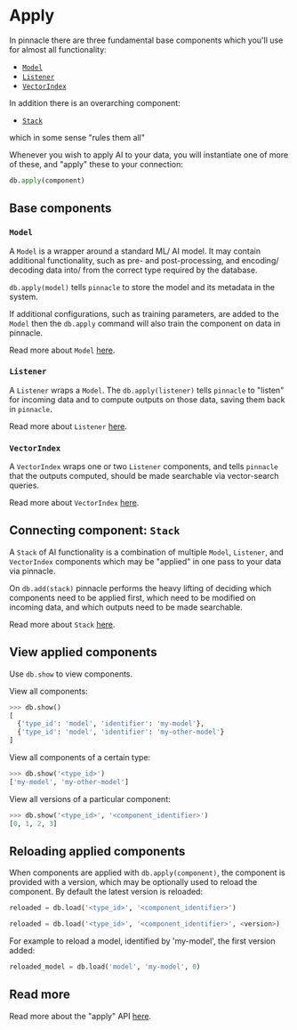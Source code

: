# Apply

In pinnacle there are three fundamental base components which you'll use for almost all functionality:

- [`Model`](../apply_api/model)
- [`Listener`](../apply_api/listener)
- [`VectorIndex`](../apply_api/vector_index)

In addition there is an overarching component:

- [`Stack`](../apply_api/stack)

which in some sense "rules them all"

Whenever you wish to apply AI to your data, you will instantiate one of more of these, and "apply" these to 
your connection:

```python
db.apply(component)
```

## Base components

### `Model`

A `Model` is a wrapper around a standard ML/ AI model. It may contain additional functionality, such as 
pre- and post-processing, and encoding/ decoding data into/ from the correct type required by the database.

`db.apply(model)` tells `pinnacle` to store the model and its metadata in the system.

If additional configurations, such as training parameters, are added to the `Model` then the `db.apply` command
will also train the component on data in pinnacle.

Read more about `Model` [here](../apply_api/model).

### `Listener`

A `Listener` wraps a `Model`. The `db.apply(listener)` tells `pinnacle` to "listen" for incoming data and to compute outputs on those data, saving them back in `pinnacle`.

Read more about `Listener` [here](../apply_api/listener).

### `VectorIndex`

A `VectorIndex` wraps one or two `Listener` components, and tells `pinnacle` that the outputs computed, should
be made searchable via vector-search queries.

Read more about `VectorIndex` [here](../apply_api/vector_index).

## Connecting component: `Stack`

A `Stack` of AI functionality is a combination of multiple `Model`, `Listener`, and `VectorIndex` components which may be "applied" in 
one pass to your data via pinnacle. 

On `db.add(stack)` pinnacle performs the heavy lifting of deciding which components need to be applied 
first, which need to be modified on incoming data, and which outputs need to be made searchable.

Read more about `Stack` [here](../apply_api/stack).

## View applied components

Use `db.show` to view components.

View all components:

```python
>>> db.show()
[
  {'type_id': 'model', 'identifier': 'my-model'},
  {'type_id': 'model', 'identifier': 'my-other-model'}
]
```

View all components of a certain type:

```python
>>> db.show('<type_id>')
['my-model', 'my-other-model']
```

View all versions of a particular component:

```python
>>> db.show('<type_id>', '<component_identifier>')
[0, 1, 2, 3]
```

## Reloading applied components

When components are applied with `db.apply(component)`, the component is provided with a version, which may be optionally used to reload the component.
By default the latest version is reloaded:

```python
reloaded = db.load('<type_id>', '<component_identifier>')
```

```python
reloaded = db.load('<type_id>', '<component_identifier>', <version>)
```

For example to reload a model, identified by 'my-model', the first version added:

```python
reloaded_model = db.load('model', 'my-model', 0)
```

## Read more

Read more about the "apply" API [here](../apply_api/component.md).